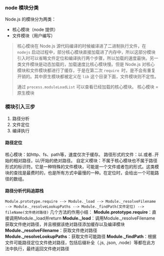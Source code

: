 ### node 模块分类

Node.js 的模块分为两类：

- 核心模块（node 提供）
- 文件模块（用户编写）

>  核心模块在 Node.js 源代码编译的时候编译进了二进制执行文件，在 `nodejs` 启动过程中，部分核心模块直接加载进了内存中，所以这部分模块引入时可以省略文件定位和编译执行两个步骤，所以加载的速度最快。另一类文件模块是动态加载的，加载速度比核心模块慢。但是 Node.js 对核心模块和文件模块都进行了缓存，于是在第二次 `require `时，是不会有重复开销的。其中原生模块都被定义在 `lib` 这个目录下面，文件模块则不定性。
>
> 通过 `process.moduleLoadList` 可以查看已经加载的核心模块。 核心模块 = 原生模块

### 模块引入三步

1. 路径分析
2. 文件定位
3. 编译执行

#### 路径定位

核心模块：如http、fs、path等，速度仅次于缓存。
路径形式的文件：以.或者..开始的相对路径，以/开始的绝对路径。
自定义模块：不属于核心模块也不属于路径形式的标识符。它是一种特殊的文件模块，可能是一个文件或者包的形式。这类模块的查找是最费时的，也是所有方式中最慢的一种。在定位时，会给出一个可能路径的数组。

#### 路径分析代码追踪栈

`Module.prototype.require --> Module._load --> Module._resolveFilename --> Module._resolveLookupPaths --> Module._findPath(文件定位) --> fileName(文件绝对路径)`
几个方法的作用小结：
**Module.prototype.require**：直接调用Module._load并return
**Module._load**：调用Module._resolveFilename获取文件绝对路径，并且根据该绝对路径添加缓存以及编译模块
**Module._resolveFilename**：获取文件绝对路径
**Module._resolveLookupPaths**：获取文件可能路径
**Module._findPath**：根据文件可能路径定位文件绝对路径，包括后缀补全（.js, .json, .node）等都在此方法中执行，最终返回文件绝对路径

